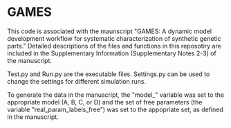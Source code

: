 # GAMES

This code is associated with the maunscript "GAMES: A dynamic model development workflow for systematic characterization of synthetic genetic parts." 
Detailed descriptions of the files and functions in this reposotiry are included in the Supplementary Information (Supplementary Notes 2-3) of the manuscript.  

Test.py and Run.py are the executable files. Settings.py can be used to change the settings for different simulation runs.

To generate the data in the manuscript, the "model_" variable was set to the appropriate model (A, B, C, or D) and the set of free 
parameters (the variable "real_param_labels_free") was set to the appopriate set, as defined in the manuscript.
